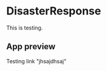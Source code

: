 DisasterResponse
====================================

This is testing.

App preview
----------------------------
Testing link "jhsajdhsaj"

